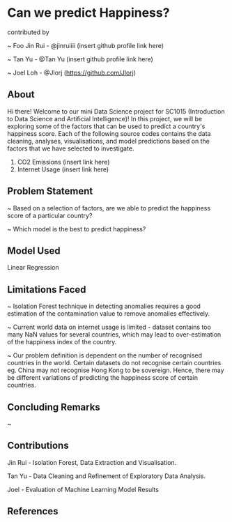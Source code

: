 # Can we predict Happiness?
contributed by 

~ Foo Jin Rui - @jinruiiii (insert github profile link here)

~ Tan Yu      - @Tan Yu    (insert github profile link here)

~ Joel Loh    - @Jlorj     (https://github.com/Jlorj)

## About
Hi there! Welcome to our mini Data Science project for SC1015 (Introduction to Data Science and Artificial Intelligence)!
In this project, we will be exploring some of the factors that can be used to predict a country's happiness score. 
Each of the following source codes contains the data cleaning, analyses, visualisations, and model predictions based on the factors that we have selected to investigate.

1. CO2 Emissions  (insert link here)
2. Internet Usage (insert link here)

## Problem Statement
~ Based on a selection of factors, are we able to predict the happiness score of a particular country?

~ Which model is the best to predict happiness?

## Model Used
Linear Regression

## Limitations Faced 
~ Isolation Forest technique in detecting anomalies requires a good estimation of the contamination value to remove anomalies effectively. 

~ Current world data on internet usage is limited - dataset contains too many NaN values for several countries, which may lead to over-estimation of the happiness index of the country.

~ Our problem definition is dependent on the number of recognised countries in the world. Certain datasets do not recognise certain countries eg. China may not recognise Hong Kong to be sovereign. Hence, there may be different variations of predicting the happiness score of certain countries.   

## Concluding Remarks
~ 


## Contributions
Jin Rui - Isolation Forest, Data Extraction and Visualisation.

Tan Yu  - Data Cleaning and Refinement of Exploratory Data Analysis.

Joel    - Evaluation of Machine Learning Model Results 

## References


